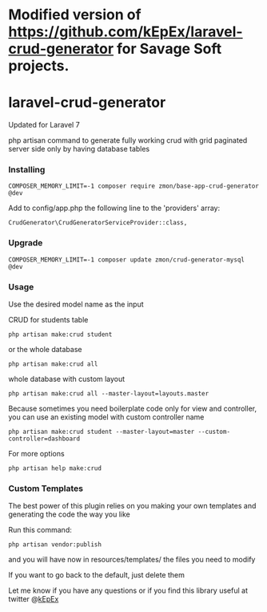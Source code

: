 # Modified version of https://github.com/kEpEx/laravel-crud-generator for Savage Soft projects.

# laravel-crud-generator

Updated for Laravel 7

php artisan command to generate fully working crud with grid paginated server side only by having database tables


### Installing

```
COMPOSER_MEMORY_LIMIT=-1 composer require zmon/base-app-crud-generator @dev
```

Add to config/app.php the following line to the 'providers' array:
```
CrudGenerator\CrudGeneratorServiceProvider::class,
```

### Upgrade

```
COMPOSER_MEMORY_LIMIT=-1 composer update zmon/crud-generator-mysql @dev
```


### Usage

Use the desired model name as the input 


CRUD for students table
```
php artisan make:crud student
```
or the whole database
```
php artisan make:crud all
```
whole database with custom layout
```
php artisan make:crud all --master-layout=layouts.master 
```
Because sometimes you need boilerplate code only for view and controller, you can use an existing model with custom controller name
```
php artisan make:crud student --master-layout=master --custom-controller=dashboard	
```
For more options 
```
php artisan help make:crud
```
### Custom Templates

The best power of this plugin relies on you making your own templates and generating the code the way you like

Run this command:
```
php artisan vendor:publish
```
and you will have now in resources/templates/ the files you need to modify

If you want to go back to the default, just delete them

Let me know if you have any questions or if you find this library useful at twitter @[kEpEx](https://twitter.com/kepex)
